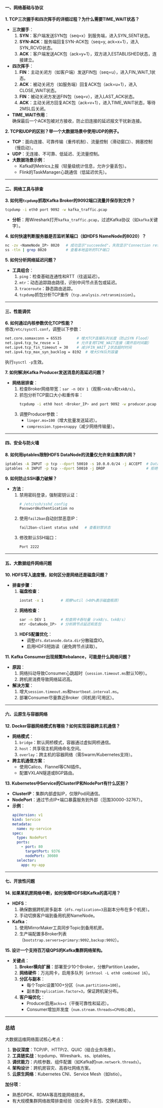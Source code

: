 #### **一、网络基础与协议**
**1. TCP三次握手和四次挥手的详细过程？为什么需要TIME_WAIT状态？**  
- **三次握手**：  
  1. **SYN**：客户端发送SYN包（seq=x）到服务端，进入SYN_SENT状态。  
  2. **SYN-ACK**：服务端回复SYN-ACK包（seq=y, ack=x+1），进入SYN_RCVD状态。  
  3. **ACK**：客户端发送ACK包（ack=y+1），双方进入ESTABLISHED状态，连接建立。  
- **四次挥手**：  
  1. **FIN**：主动关闭方（如客户端）发送FIN包（seq=u），进入FIN_WAIT_1状态。  
  2. **ACK**：被动关闭方（如服务端）回复ACK包（ack=u+1），进入CLOSE_WAIT状态。  
  3. **FIN**：被动关闭方发送FIN包（seq=v），进入LAST_ACK状态。  
  4. **ACK**：主动关闭方回复ACK包（ack=v+1），进入TIME_WAIT状态，等待2MSL后关闭。  
- **TIME_WAIT作用**：  
  确保最后一个ACK包被对方接收，防止旧连接的延迟报文干扰新连接。

**2. TCP和UDP的区别？举一个大数据场景中使用UDP的例子。**  
- **TCP**：面向连接、可靠传输（重传机制）、流量控制（滑动窗口）、拥塞控制（慢启动）。  
- **UDP**：无连接、不可靠、低延迟、无流量控制。  
- **大数据场景示例**：  
  - Kafka的Metrics上报（轻量级统计信息，允许少量丢包）。  
  - Flink的TaskManager心跳通信（低延迟优先）。

---

#### **二、网络工具与排查**
**3. 如何用`tcpdump`抓取Kafka Broker的9092端口流量并保存到文件？**  
```bash
tcpdump -i eth0 port 9092 -w kafka_traffic.pcap
```  
- **分析**：用Wireshark打开`kafka_traffic.pcap`，过滤Kafka协议（如`kafka`关键字）。

**4. 如何快速判断服务器是否监听某端口（如HDFS NameNode的8020）？**  
```bash
nc -zv <NameNode_IP> 8020   # 成功显示"succeeded"，失败显示"Connection refused"
ss -tln | grep 8020         # 查看本地监听的TCP端口
```

**5. 如何分析网络延迟问题？**  
- **工具组合**：  
  1. `ping`：检查基础连通性和RTT（往返延迟）。  
  2. `mtr`：动态追踪路由路径，识别中间节点丢包或延迟。  
  3. `traceroute`：静态路由追踪。  
  4. `tcpdump`抓包分析TCP重传（`tcp.analysis.retransmission`）。  

---

#### **三、性能调优**
**6. 如何通过内核参数优化TCP性能？**  
修改`/etc/sysctl.conf`，调整以下参数：  
```bash
net.core.somaxconn = 65535       # 增大TCP连接队列长度（防止SYN Flood）
net.ipv4.tcp_tw_reuse = 1        # 允许复用TIME_WAIT连接（需开启时间戳）
net.ipv4.tcp_fin_timeout = 30    # 减少FIN_WAIT_2状态超时时间
net.ipv4.tcp_max_syn_backlog = 8192  # 增大SYN队列容量
```  
执行`sysctl -p`生效。

**7. 如何解决Kafka Producer发送消息的高延迟问题？**  
- **网络层排查**：  
  1. 检查Broker网络带宽：`sar -n DEV 1`（观察`rxkB/s`和`txkB/s`）。  
  2. 抓包分析TCP窗口大小和重传率：  
     ```bash
     tcpdump -i eth0 host <Broker_IP> and port 9092 -w producer.pcap
     ```  
  3. 调整Producer参数：  
     - `linger.ms=100`（增大批量发送延迟）。  
     - `compression.type=snappy`（减少网络传输量）。  

---

#### **四、安全与防火墙**
**8. 如何用iptables限制HDFS DataNode的流量仅允许来自集群内网？**  
```bash
iptables -A INPUT -p tcp --dport 50010 -s 10.0.0.0/24 -j ACCEPT  # DataNode数据传输端口
iptables -A INPUT -p tcp --dport 50010 -j DROP                   # 拒绝其他IP
```

**9. 如何防止SSH暴力破解？**  
- **方法**：  
  1. 禁用密码登录，强制密钥认证：  
     ```bash
     # /etc/ssh/sshd_config
     PasswordAuthentication no
     ```  
  2. 使用`fail2ban`自动封禁恶意IP：  
     ```bash
     fail2ban-client status sshd   # 查看封禁状态
     ```  
  3. 修改默认SSH端口：  
     ```bash
     Port 2222
     ```  

---

#### **五、大数据组件网络问题**
**10. HDFS写入速度慢，如何区分是网络还是磁盘问题？**  
- **排查步骤**：  
  1. **磁盘检查**：  
     ```bash
     iostat -x 1        # 观察%util（>80%表示磁盘瓶颈）
     ```  
  2. **网络检查**：  
     ```bash
     sar -n DEV 1       # 检查网卡吞吐量（rxkB/s、txkB/s）
     mtr <DataNode_IP>  # 分析跨节点延迟和丢包
     ```  
  3. **HDFS配置优化**：  
     - 调整`dfs.datanode.data.dir`分散磁盘IO。  
     - 启用HDFS短路读（避免跨节点读取）。  

**11. Kafka Consumer出现频繁Rebalance，可能是什么网络问题？**  
- **原因**：  
  1. 网络抖动导致Consumer心跳超时（`session.timeout.ms`默认10秒）。  
  2. 跨机房消费导致网络延迟高。  
- **解决方案**：  
  1. 增大`session.timeout.ms`和`heartbeat.interval.ms`。  
  2. 部署Consumer尽量靠近Broker（同机房/可用区）。  

---

#### **六、云原生与容器网络**
**12. Docker容器网络模式有哪些？如何实现容器跨主机通信？**  
- **网络模式**：  
  1. `bridge`：默认网桥模式，容器通过虚拟网桥通信。  
  2. `host`：共享宿主机网络命名空间。  
  3. `overlay`：跨主机的容器网络（需Swarm/Kubernetes支持）。  
- **跨主机通信方案**：  
  - 使用Calico、Flannel等CNI插件。  
  - 配置VXLAN隧道或BGP路由。  

**13. Kubernetes中Service的ClusterIP和NodePort有什么区别？**  
- **ClusterIP**：集群内部虚拟IP，仅限Pod间通信。  
- **NodePort**：通过节点IP+端口暴露服务到外部（范围30000-32767）。  
- **示例**：  
  ```yaml
  apiVersion: v1
  kind: Service
  metadata:
    name: my-service
  spec:
    type: NodePort
    ports:
      - port: 80
        targetPort: 9376
        nodePort: 30080
    selector:
      app: my-app
  ```

---

#### **七、开放性问题**
**14. 如果某机房网络中断，如何保障HDFS和Kafka的高可用？**  
- **HDFS**：  
  1. 确保数据跨机房多副本（`dfs.replication=3`且副本分布在多个机房）。  
  2. 手动切换客户端到备用机房NameNode。  
- **Kafka**：  
  1. 使用MirrorMaker工具同步Topic到备用机房。  
  2. 生产端配置多Broker列表（`bootstrap.servers=primary:9092,backup:9092`）。  

**15. 设计一个支持百万级QPS的Kafka集群网络架构。**  
- **关键点**：  
  1. **Broker横向扩展**：部署至少10个Broker，分散Partition Leader。  
  2. **网络硬件**：万兆网卡，启用多队列（`ethtool -L eth0 combined 16`）。  
  3. **分区与副本**：  
     - 每个Topic设置100+分区（`num.partitions=100`）。  
     - 副本数`replication.factor=3`，保证跨机架分布。  
  4. **客户端优化**：  
     - Producer启用`acks=1`（平衡可靠性和延迟）。  
     - Consumer增加并发度（`num.stream.threads=CPU核心数`）。  

---

### **总结**
大数据运维网络面试核心考点：  
1. **协议深度**：TCP/IP、HTTP/2、QUIC（结合业务场景）。  
2. **工具链实战**：tcpdump、Wireshark、ss、iptables。  
3. **调优能力**：内核参数、组件配置（如Kafka的`num.network.threads`）。  
4. **架构设计**：跨机房容灾、高吞吐网络方案。  
5. **云原生网络**：Kubernetes CNI、Service Mesh（如Istio）。  

**加分项**：  
- 熟悉DPDK、RDMA等高性能网络技术。  
- 有大规模集群网络故障排查经验（如全网卡丢包、交换机故障）。
